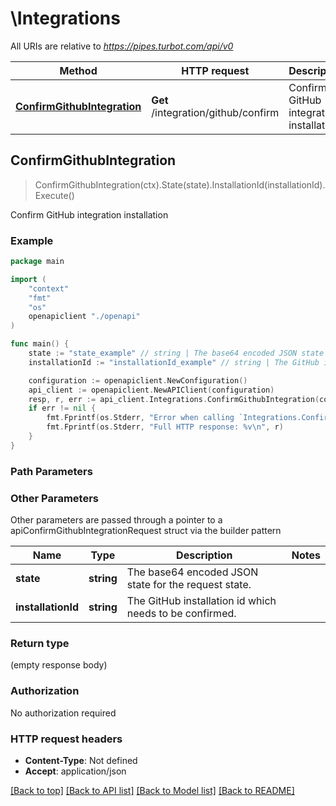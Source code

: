 # \Integrations

All URIs are relative to *https://pipes.turbot.com/api/v0*

Method | HTTP request | Description
------------- | ------------- | -------------
[**ConfirmGithubIntegration**](Integrations.md#ConfirmGithubIntegration) | **Get** /integration/github/confirm | Confirm GitHub integration installation



## ConfirmGithubIntegration

> ConfirmGithubIntegration(ctx).State(state).InstallationId(installationId).Execute()

Confirm GitHub integration installation



### Example

```go
package main

import (
    "context"
    "fmt"
    "os"
    openapiclient "./openapi"
)

func main() {
    state := "state_example" // string | The base64 encoded JSON state for the request state.
    installationId := "installationId_example" // string | The GitHub installation id which needs to be confirmed.

    configuration := openapiclient.NewConfiguration()
    api_client := openapiclient.NewAPIClient(configuration)
    resp, r, err := api_client.Integrations.ConfirmGithubIntegration(context.Background()).State(state).InstallationId(installationId).Execute()
    if err != nil {
        fmt.Fprintf(os.Stderr, "Error when calling `Integrations.ConfirmGithubIntegration``: %v\n", err)
        fmt.Fprintf(os.Stderr, "Full HTTP response: %v\n", r)
    }
}
```

### Path Parameters



### Other Parameters

Other parameters are passed through a pointer to a apiConfirmGithubIntegrationRequest struct via the builder pattern


Name | Type | Description  | Notes
------------- | ------------- | ------------- | -------------
 **state** | **string** | The base64 encoded JSON state for the request state. | 
 **installationId** | **string** | The GitHub installation id which needs to be confirmed. | 

### Return type

 (empty response body)

### Authorization

No authorization required

### HTTP request headers

- **Content-Type**: Not defined
- **Accept**: application/json

[[Back to top]](#) [[Back to API list]](../README.md#documentation-for-api-endpoints)
[[Back to Model list]](../README.md#documentation-for-models)
[[Back to README]](../README.md)

